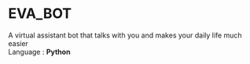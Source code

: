 # EVA_BOT
A virtual assistant bot that talks with you and makes your daily life much easier<br>
Language : <b>Python</b>
